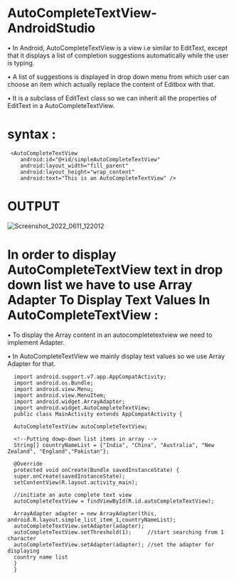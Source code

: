 # AutoCompleteTextView-AndroidStudio
• In Android, AutoCompleteTextView is a view i.e similar to EditText, except that it displays a list of completion suggestions automatically while the user is typing.

• A list of suggestions is displayed in drop down menu from which user can choose an item which actually replace the content of Editbox with that.

• It is a subclass of EditText class so we can inherit all the properties of EditText in a AutoCompleteTextView.

# syntax :
       
     <AutoCompleteTextView
        android:id="@+id/simpleAutoCompleteTextView"
        android:layout_width="fill_parent"
        android:layout_height="wrap_content"
        android:text="This is an AutoCompleteTextView" />
        
# OUTPUT        

![Screenshot_2022_0611_122012](https://user-images.githubusercontent.com/101108540/173177025-f8a67f9e-a28e-46b9-8f29-f982304824c7.jpg)


# In order to display AutoCompleteTextView text in drop down list we have to use Array Adapter To Display Text Values In AutoCompleteTextView :
• To display the Array content in an autocompletetextview we need to implement Adapter. 

• In AutoCompleteTextView we mainly display text values so we use Array Adapter for that.



      import android.support.v7.app.AppCompatActivity;
      import android.os.Bundle;
      import android.view.Menu;
      import android.view.MenuItem;
      import android.widget.ArrayAdapter;
      import android.widget.AutoCompleteTextView;
      public class MainActivity extends AppCompatActivity {
      
      AutoCompleteTextView autoCompleteTextView;
      
      <!--Putting dowp-down list items in array -->
      String[] countryNameList = {"India", "China", "Australia", "New Zealand", "England","Pakistan"};
      
      @Override
      protected void onCreate(Bundle savedInstanceState) {
      super.onCreate(savedInstanceState);
      setContentView(R.layout.activity_main);
      
      //initiate an auto complete text view
      autoCompleteTextView = findViewById(R.id.autoCompleteTextView);
      
      ArrayAdapter adapter = new ArrayAdapter(this, android.R.layout.simple_list_item_1,countryNameList);
      autoCompleteTextView.setAdapter(adapter);
      autoCompleteTextView.setThreshold(1);     //start searching from 1 character
      autoCompleteTextView.setAdapter(adapter); //set the adapter for displaying
      country name list
      }
      }
